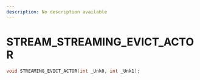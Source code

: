 ```yaml
---
description: No description available 
---
```


# STREAM\_STREAMING_EVICT_ACTOR

```cpp
void STREAMING_EVICT_ACTOR(int _Unk0, int _Unk1);
```
